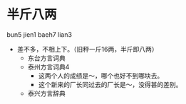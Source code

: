 # 半斤八两
bun5 jien1 baeh7 lian3
+ 差不多，不相上下。（旧秤一斤16两，半斤即八两）
  * 东台方言词典
  * 泰州方言词典4
    - 这两个人的成绩是～，哪个也好不到哪块去。
    - 这个新来的厂长同过去的厂长是～，没得甚的差别。
  * 泰兴方言辞典

